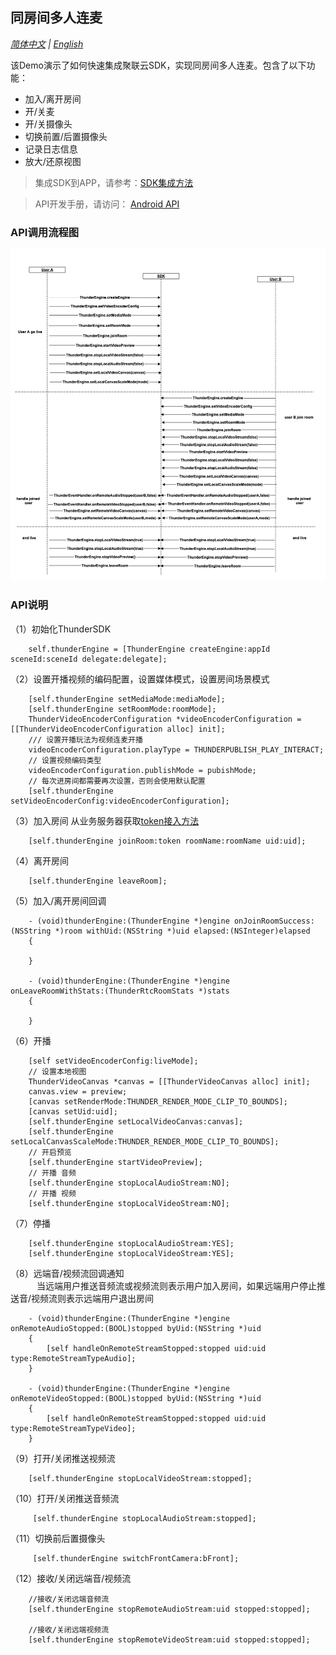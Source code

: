 ## 同房间多人连麦
*[简体中文](README.zh.md) | [English](README.md)*

该Demo演示了如何快速集成聚联云SDK，实现同房间多人连麦。包含了以下功能：
- 加入/离开房间
- 开/关麦
- 开/关摄像头
- 切换前置/后置摄像头
- 记录日志信息
- 放大/还原视图

> 集成SDK到APP，请参考：[SDK集成方法](https://docs.jocloud.com/cloud/cn/product_category/rtc_service/rt_video_interaction/integration_and_start/integration_and_start_ios.html)

> API开发手册，请访问： [Android API](https://docs.jocloud.com/cloud/cn/product_category/rtc_service/rt_video_interaction/api/iOS/v2.8.0/category.html)

### API调用流程图
![avatar](same_channel.png)

### API说明
 （1）初始化ThunderSDK
 ```objc
     self.thunderEngine = [ThunderEngine createEngine:appId sceneId:sceneId delegate:delegate];
```
 
（2）设置开播视频的编码配置，设置媒体模式，设置房间场景模式
```objc
    [self.thunderEngine setMediaMode:mediaMode];
    [self.thunderEngine setRoomMode:roomMode];
    ThunderVideoEncoderConfiguration *videoEncoderConfiguration = [[ThunderVideoEncoderConfiguration alloc] init];
    /// 设置开播玩法为视频连麦开播
    videoEncoderConfiguration.playType = THUNDERPUBLISH_PLAY_INTERACT;
    // 设置视频编码类型
    videoEncoderConfiguration.publishMode = pubishMode;
    // 每次进房间都需要再次设置，否则会使用默认配置
    [self.thunderEngine setVideoEncoderConfig:videoEncoderConfiguration];
```

（3）加入房间
            从业务服务器获取[token接入方法](https://docs.jocloud.com/cloud/cn/platform/restful_api/http_auth/http_auth.html)
```objc
    [self.thunderEngine joinRoom:token roomName:roomName uid:uid];
```

（4）离开房间
```objc
    [self.thunderEngine leaveRoom];
```

（5）加入/离开房间回调
```objc
    - (void)thunderEngine:(ThunderEngine *)engine onJoinRoomSuccess:(NSString *)room withUid:(NSString *)uid elapsed:(NSInteger)elapsed
    {
    
    }
    
    - (void)thunderEngine:(ThunderEngine *)engine onLeaveRoomWithStats:(ThunderRtcRoomStats *)stats
    {
    
    }
```

（6）开播
```objc
    [self setVideoEncoderConfig:liveMode];
    // 设置本地视图
    ThunderVideoCanvas *canvas = [[ThunderVideoCanvas alloc] init];
    canvas.view = preview;
    [canvas setRenderMode:THUNDER_RENDER_MODE_CLIP_TO_BOUNDS];
    [canvas setUid:uid];
    [self.thunderEngine setLocalVideoCanvas:canvas];
    [self.thunderEngine setLocalCanvasScaleMode:THUNDER_RENDER_MODE_CLIP_TO_BOUNDS];
    // 开启预览
    [self.thunderEngine startVideoPreview];
    // 开播 音频
    [self.thunderEngine stopLocalAudioStream:NO];
    // 开播 视频
    [self.thunderEngine stopLocalVideoStream:NO];
```

（7）停播
```objc
    [self.thunderEngine stopLocalAudioStream:YES];
    [self.thunderEngine stopLocalVideoStream:YES];
```

（8）远端音/视频流回调通知<br />
    &emsp;&emsp;&emsp;当远端用户推送音频流或视频流则表示用户加入房间，如果远端用户停止推送音/视频流则表示远端用户退出房间
```objc
    - (void)thunderEngine:(ThunderEngine *)engine onRemoteAudioStopped:(BOOL)stopped byUid:(NSString *)uid
    {
        [self handleOnRemoteStreamStopped:stopped uid:uid type:RemoteStreamTypeAudio];
    }

    - (void)thunderEngine:(ThunderEngine *)engine onRemoteVideoStopped:(BOOL)stopped byUid:(NSString *)uid
    {
        [self handleOnRemoteStreamStopped:stopped uid:uid type:RemoteStreamTypeVideo];
    }  
```

（9）打开/关闭推送视频流
```objc
    [self.thunderEngine stopLocalVideoStream:stopped];
```

（10）打开/关闭推送音频流
```objc
     [self.thunderEngine stopLocalAudioStream:stopped];
```
（11）切换前后置摄像头
```objc
     [self.thunderEngine switchFrontCamera:bFront];
```

（12）接收/关闭远端音/视频流
```objc
    //接收/关闭远端音频流
    [self.thunderEngine stopRemoteAudioStream:uid stopped:stopped];

    //接收/关闭远端视频流
    [self.thunderEngine stopRemoteVideoStream:uid stopped:stopped];
```
